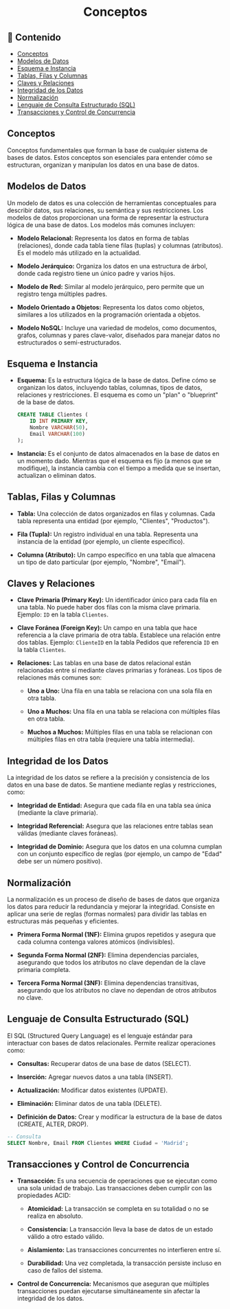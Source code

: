 <h1 align="center">Conceptos</h1>

<h2>📑 Contenido</h2>

- [Conceptos](#conceptos)
- [Modelos de Datos](#modelos-de-datos)
- [Esquema e Instancia](#esquema-e-instancia)
- [Tablas, Filas y Columnas](#tablas-filas-y-columnas)
- [Claves y Relaciones](#claves-y-relaciones)
- [Integridad de los Datos](#integridad-de-los-datos)
- [Normalización](#normalización)
- [Lenguaje de Consulta Estructurado (SQL)](#lenguaje-de-consulta-estructurado-sql)
- [Transacciones y Control de Concurrencia](#transacciones-y-control-de-concurrencia)

## Conceptos

Conceptos fundamentales que forman la base de cualquier sistema de bases de datos. Estos conceptos son esenciales para entender cómo se estructuran, organizan y manipulan los datos en una base de datos.

## Modelos de Datos

Un modelo de datos es una colección de herramientas conceptuales para describir datos, sus relaciones, su semántica y sus restricciones. Los modelos de datos proporcionan una forma de representar la estructura lógica de una base de datos. Los modelos más comunes incluyen:

- **Modelo Relacional:** Representa los datos en forma de tablas (relaciones), donde cada tabla tiene filas (tuplas) y columnas (atributos). Es el modelo más utilizado en la actualidad.

- **Modelo Jerárquico:** Organiza los datos en una estructura de árbol, donde cada registro tiene un único padre y varios hijos.

- **Modelo de Red:** Similar al modelo jerárquico, pero permite que un registro tenga múltiples padres.

- **Modelo Orientado a Objetos:** Representa los datos como objetos, similares a los utilizados en la programación orientada a objetos.

- **Modelo NoSQL:** Incluye una variedad de modelos, como documentos, grafos, columnas y pares clave-valor, diseñados para manejar datos no estructurados o semi-estructurados.

## Esquema e Instancia

- **Esquema:** Es la estructura lógica de la base de datos. Define cómo se organizan los datos, incluyendo tablas, columnas, tipos de datos, relaciones y restricciones. El esquema es como un "plan" o "blueprint" de la base de datos.

  ```sql
  CREATE TABLE Clientes (
      ID INT PRIMARY KEY,
      Nombre VARCHAR(50),
      Email VARCHAR(100)
  );
  ```

- **Instancia:** Es el conjunto de datos almacenados en la base de datos en un momento dado. Mientras que el esquema es fijo (a menos que se modifique), la instancia cambia con el tiempo a medida que se insertan, actualizan o eliminan datos.

## Tablas, Filas y Columnas

- **Tabla:** Una colección de datos organizados en filas y columnas. Cada tabla representa una entidad (por ejemplo, "Clientes", "Productos").

- **Fila (Tupla):** Un registro individual en una tabla. Representa una instancia de la entidad (por ejemplo, un cliente específico).

- **Columna (Atributo):** Un campo específico en una tabla que almacena un tipo de dato particular (por ejemplo, "Nombre", "Email").

## Claves y Relaciones

- **Clave Primaria (Primary Key):** Un identificador único para cada fila en una tabla. No puede haber dos filas con la misma clave primaria. Ejemplo: `ID` en la tabla `Clientes`.

- **Clave Foránea (Foreign Key):** Un campo en una tabla que hace referencia a la clave primaria de otra tabla. Establece una relación entre dos tablas. Ejemplo: `ClienteID` en la tabla Pedidos que referencia `ID` en la tabla `Clientes`.

- **Relaciones:** Las tablas en una base de datos relacional están relacionadas entre sí mediante claves primarias y foráneas. Los tipos de relaciones más comunes son:

  - **Uno a Uno:** Una fila en una tabla se relaciona con una sola fila en otra tabla.

  - **Uno a Muchos:** Una fila en una tabla se relaciona con múltiples filas en otra tabla.

  - **Muchos a Muchos:** Múltiples filas en una tabla se relacionan con múltiples filas en otra tabla (requiere una tabla intermedia).

## Integridad de los Datos

La integridad de los datos se refiere a la precisión y consistencia de los datos en una base de datos. Se mantiene mediante reglas y restricciones, como:

- **Integridad de Entidad:** Asegura que cada fila en una tabla sea única (mediante la clave primaria).

- **Integridad Referencial:** Asegura que las relaciones entre tablas sean válidas (mediante claves foráneas).

- **Integridad de Dominio:** Asegura que los datos en una columna cumplan con un conjunto específico de reglas (por ejemplo, un campo de "Edad" debe ser un número positivo).

## Normalización

La normalización es un proceso de diseño de bases de datos que organiza los datos para reducir la redundancia y mejorar la integridad. Consiste en aplicar una serie de reglas (formas normales) para dividir las tablas en estructuras más pequeñas y eficientes.

- **Primera Forma Normal (1NF):** Elimina grupos repetidos y asegura que cada columna contenga valores atómicos (indivisibles).

- **Segunda Forma Normal (2NF):** Elimina dependencias parciales, asegurando que todos los atributos no clave dependan de la clave primaria completa.

- **Tercera Forma Normal (3NF):** Elimina dependencias transitivas, asegurando que los atributos no clave no dependan de otros atributos no clave.

## Lenguaje de Consulta Estructurado (SQL)

El SQL (Structured Query Language) es el lenguaje estándar para interactuar con bases de datos relacionales. Permite realizar operaciones como:

- **Consultas:** Recuperar datos de una base de datos (SELECT).

- **Inserción:** Agregar nuevos datos a una tabla (INSERT).

- **Actualización:** Modificar datos existentes (UPDATE).

- **Eliminación:** Eliminar datos de una tabla (DELETE).

- **Definición de Datos:** Crear y modificar la estructura de la base de datos (CREATE, ALTER, DROP).

```sql
-- Consulta
SELECT Nombre, Email FROM Clientes WHERE Ciudad = 'Madrid';
```

## Transacciones y Control de Concurrencia

- **Transacción:** Es una secuencia de operaciones que se ejecutan como una sola unidad de trabajo. Las transacciones deben cumplir con las propiedades ACID:

  - **Atomicidad:** La transacción se completa en su totalidad o no se realiza en absoluto.

  - **Consistencia:** La transacción lleva la base de datos de un estado válido a otro estado válido.

  - **Aislamiento:** Las transacciones concurrentes no interfieren entre sí.

  - **Durabilidad:** Una vez completada, la transacción persiste incluso en caso de fallos del sistema.

- **Control de Concurrencia:** Mecanismos que aseguran que múltiples transacciones puedan ejecutarse simultáneamente sin afectar la integridad de los datos.
